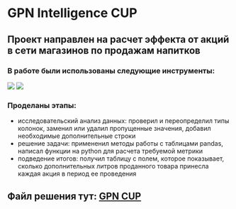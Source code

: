 # GPN Intelligence CUP
## Проект направлен на расчет эффекта от акций в сети магазинов по продажам напитков
### В работе были использованы следующие инструменты:
![](https://camo.githubusercontent.com/a82f90224cfb75e682adae9b9f9c3257638d16ecea35001155cac9618d234585/68747470733a2f2f696d672e736869656c64732e696f2f62616467652f707974686f6e2d77686974653f6c6f676f3d707974686f6e267374796c653d666f722d7468652d6261646765) ![](https://camo.githubusercontent.com/6857d3b9486585dd1154240b8c0f540678413e92feb328d69ea3dd54adc2db7d/68747470733a2f2f696d672e736869656c64732e696f2f62616467652f70616e6461732d77686974653f6c6f676f3d70616e646173266c6f676f436f6c6f723d626c7565267374796c653d666f722d7468652d6261646765)
### Проделаны этапы: 
- исследовательский анализ данных: проверил и переопределил типы колонок, заменил или удалил пропущенные значения, добавил необходимые дополнительные строки
- решение задачи: примененил методы работы с таблицами pandas, написал функции на python для расчета требуемой метрики
- подведение итогов: получил таблицу с полем, которое показывает, сколько дополнительных литров проданного товара принесла каждая акция в период ее проведения

## Файл решения тут: [GPN CUP](https://github.com/Mihail-Olegovich/GPN_CUP/blob/master/DS%20GPN.ipynb)
